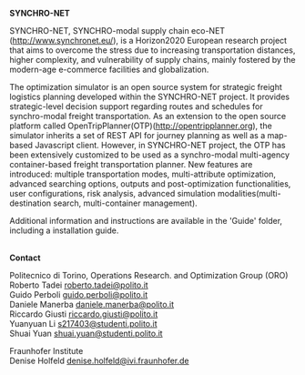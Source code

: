 <b>SYNCHRO-NET</b>

SYNCHRO-NET, SYNCHRO-modal supply chain eco-NET (http://www.synchronet.eu/), is a Horizon2020
European research project that aims to overcome the stress due to increasing transportation distances, higher
complexity, and vulnerability of supply chains, mainly fostered by the modern-age e-commerce facilities and
globalization.

The optimization simulator is an open source system for strategic freight logistics planning developed within the SYNCHRO-NET project. It provides strategic-level decision support regarding routes and schedules for synchro-modal freight transportation. As an extension to the open source platform called OpenTripPlanner(OTP)(http://opentripplanner.org), the simulator inherits a set of REST API for journey planning as well as a map-based Javascript client. However, in SYNCHRO-NET project, the OTP has been extensively customized to be used as a synchro-modal multi-agency container-based freight transportation planner. New features are introduced: multiple transportation modes, multi-attribute optimization, advanced searching options, outputs and post-optimization functionalities, user configurations, risk analysis, advanced simulation modalities(multi-destination search, multi-container management). 

Additional information and instructions are available in the 'Guide' folder, including a installation guide.




</br>
<b>Contact</b>

Politecnico di Torino, Operations Research. and Optimization Group (ORO)</br>
Roberto Tadei <roberto.tadei@polito.it></br>
Guido Perboli <guido.perboli@polito.it></br>
Daniele Manerba <daniele.manerba@polito.it></br>
Riccardo Giusti <riccardo.giusti@polito.it></br>
Yuanyuan Li <s217403@studenti.polito.it></br>
Shuai Yuan <shuai.yuan@studenti.polito.it></br>

Fraunhofer Institute</br>
Denise Holfeld <denise.holfeld@ivi.fraunhofer.de></br>
